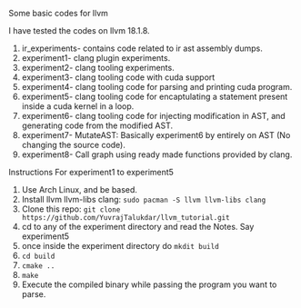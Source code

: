 Some basic codes for llvm

I have tested the codes on llvm 18.1.8.

1. ir_experiments- contains code related to ir ast assembly dumps.
2. experiment1- clang plugin experiments.
3. experiment2- clang tooling experiments.
4. experiment3- clang tooling code with cuda support
5. experiment4- clang tooling code for parsing and printing cuda program.
6. experiment5- clang tooling code for encaptulating a statement present inside a cuda kernel in a loop.
7. experiment6- clang tooling code for injecting modification in AST, and generating code from the modified AST.
8. experiment7- MutateAST: Basically experiment6 by entirely on AST (No changing the source code).
9. experiment8- Call graph using ready made functions provided by clang.

Instructions For experiment1 to experiment5
1. Use Arch Linux, and be based.
2. Install llvm llvm-libs clang: `sudo pacman -S llvm llvm-libs clang`
3. Clone this repo: `git clone https://github.com/YuvrajTalukdar/llvm_tutorial.git`
4. cd to any of the experiment directory and read the Notes. Say experiment5
5. once inside the experiment directory do `mkdit build`
6. `cd build`
7. `cmake ..`
8. `make`
9. Execute the compiled binary while passing the program you want to parse.
